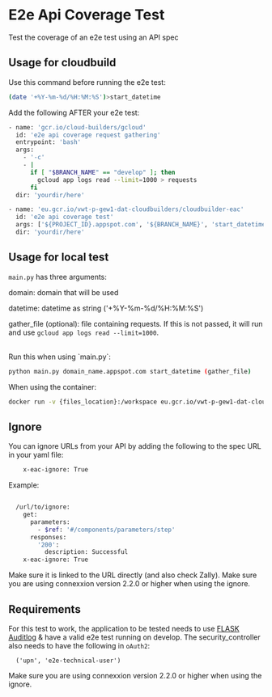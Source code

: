 # E2e Api Coverage Test

Test the coverage of an e2e test using an API spec
## Usage for cloudbuild

Use this command before running the e2e test:

```bash
(date '+%Y-%m-%d/%H:%M:%S')>start_datetime 
```
Add the following AFTER your e2e test:
```bash
- name: 'gcr.io/cloud-builders/gcloud'
  id: 'e2e api coverage request gathering'
  entrypoint: 'bash'
  args:
    - '-c'
    - |
      if [ "$BRANCH_NAME" == "develop" ]; then
        gcloud app logs read --limit=1000 > requests
      fi
  dir: 'yourdir/here'

- name: 'eu.gcr.io/vwt-p-gew1-dat-cloudbuilders/cloudbuilder-eac'
  id: 'e2e api coverage test'
  args: ['${PROJECT_ID}.appspot.com', '${BRANCH_NAME}', 'start_datetime_file', 'requests_file']
  dir: 'yourdir/here'

```

## Usage for local test

`main.py` has three arguments: 

domain: domain that will be used

datetime: datetime as string ('+%Y-%m-%d/%H:%M:%S')

gather_file (optional): file containing requests. If this is not passed, it will run and use `gcloud app logs read --limit=1000`.

<br>
Run this when using `main.py`:

```bash
python main.py domain_name.appspot.com start_datetime (gather_file)
```
When using the container:
```bash
docker run -v {files_location}:/workspace eu.gcr.io/vwt-p-gew1-dat-cloudbuilders/cloudbuilder-eac:latest domain_name develop /workspace/start_datetime (/workspace/requests)
```

## Ignore

You can ignore URLs from your API by adding the following to the spec URL in your yaml file:
```bash
    x-eac-ignore: True
```

Example:
```bash

  /url/to/ignore:
    get:
      parameters:
        - $ref: '#/components/parameters/step'
      responses:
        '200':
          description: Successful
    x-eac-ignore: True

```

Make sure it is linked to the URL directly (and also check Zally).
Make sure you are using connexxion version 2.2.0 or higher when using the ignore.

## Requirements
For this test to work, the application to be tested needs to use [FLASK Auditlog](https://github.com/vwt-digital/flask-auditlog) & have a valid e2e test running on develop.
The security_controller also needs to have the following in ```oAuth2```:
```
  ('upn', 'e2e-technical-user')
```

Make sure you are using connexxion version 2.2.0 or higher when using the ignore.
